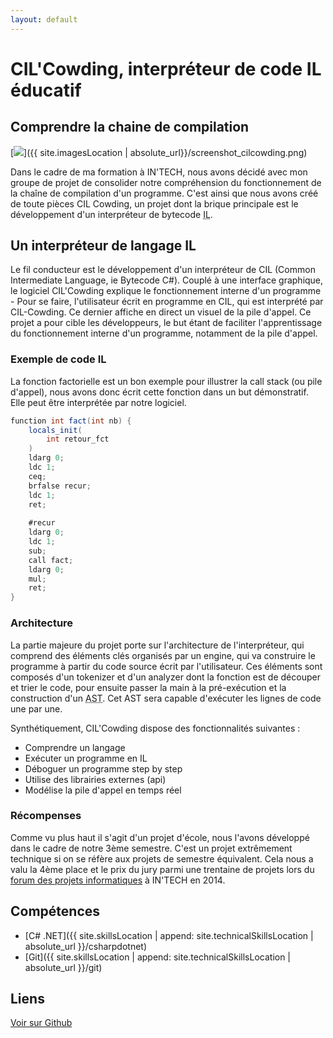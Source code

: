 ```yaml
---
layout: default
---
```


# CIL'Cowding, interpréteur de code IL éducatif

## Comprendre la chaine de compilation

[<img src="{{ site.imagesLocation | absolute_url}}/screenshot_cilcowding_mini.png" class="realization-mini border"/>]({{ site.imagesLocation | absolute_url}}/screenshot_cilcowding.png)

Dans le cadre de ma formation à IN'TECH, nous avons décidé avec mon groupe de projet de consolider notre compréhension du fonctionnement de la chaîne de compilation d'un programme. C'est ainsi que nous avons créé de toute pièces CIL Cowding, un projet dont la brique principale est le développement d'un interpréteur de bytecode <abbr title="Intermediate Langage">IL</abbr>.

## Un interpréteur de langage IL

Le fil conducteur est le développement d'un interpréteur de CIL (Common Intermediate Language, ie Bytecode C#). Couplé à une interface graphique, le logiciel CIL'Cowding explique le fonctionnement interne d'un programme - Pour se faire, l'utilisateur écrit en programme en CIL, qui est interprété par CIL-Cowding. Ce dernier affiche en direct un visuel de la pile d'appel.
Ce projet a pour cible les développeurs, le but étant de faciliter l'apprentissage du fonctionnement interne d'un programme, notamment de la pile d'appel.

### Exemple de code IL

La fonction factorielle est un bon exemple pour illustrer la call stack (ou pile d'appel), nous avons donc écrit cette fonction dans un but démonstratif. Elle peut être interprétée par notre logiciel.

```c#
function int fact(int nb) {
	locals_init(
		int retour_fct
	)
	ldarg 0;
	ldc 1;
	ceq;
	brfalse recur;
	ldc 1;
	ret;
	
	#recur
	ldarg 0;
	ldc 1;
	sub;
	call fact;
	ldarg 0;
	mul;
	ret;
}
```

### Architecture

La partie majeure du projet porte sur l'architecture de l'interpréteur, qui comprend des éléments clés organisés par un engine, qui va construire le programme à partir du code source écrit par l'utilisateur.
Ces éléments sont composés d'un tokenizer et d'un analyzer dont la fonction est de découper et trier le code, pour ensuite passer la main à la pré-exécution et la construction d'un <abbr title="Abstract Syntax Tree">AST</abbr>. Cet AST sera capable d'exécuter les lignes de code une par une.

Synthétiquement, CIL'Cowding dispose des fonctionnalités suivantes :

* Comprendre un langage
* Exécuter un programme en IL
* Déboguer un programme step by step
* Utilise des librairies externes (api)
* Modélise la pile d'appel en temps réel

### Récompenses

Comme vu plus haut il s'agit d'un projet d'école, nous l'avons développé dans le cadre de notre 3ème semestre. C'est un projet extrêmement technique si on se réfère aux projets de semestre équivalent. Cela nous a valu la 4ème place et le prix du jury parmi une trentaine de projets lors du [forum des projets informatiques](https://www.intechinfo.fr/retour-forum-projets-informatiques-intech/) à IN'TECH en 2014.

## Compétences

* [C# .NET]({{ site.skillsLocation | append: site.technicalSkillsLocation |  absolute_url }}/csharpdotnet)
* [Git]({{ site.skillsLocation | append: site.technicalSkillsLocation |  absolute_url }}/git)

## Liens

<a href="https://github.com/Cil-Cowding/Cil-Cowding/tree/develop" class="fab fa-github"> Voir sur Github</a>
